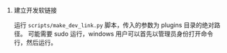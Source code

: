 
1. 建立开发软链接

    运行 `scripts/make_dev_link.py` 脚本，传入的参数为 plugins 目录的绝对路径。
    可能需要 sudo 运行，windows 用户可以首先以管理员身份打开命令行，然后运行。